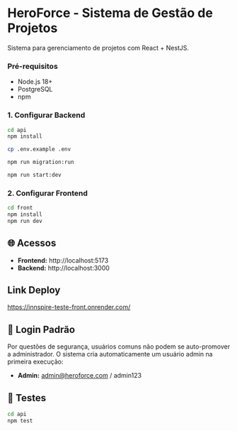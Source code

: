 # HeroForce - Sistema de Gestão de Projetos

Sistema para gerenciamento de projetos com React + NestJS.

### Pré-requisitos
- Node.js 18+
- PostgreSQL
- npm



### 1. Configurar Backend
```bash
cd api
npm install

cp .env.example .env

npm run migration:run

npm run start:dev
```
### 2. Configurar Frontend
```bash
cd front
npm install
npm run dev
```

## 🌐 Acessos
- **Frontend:** http://localhost:5173
- **Backend:** http://localhost:3000

## Link Deploy
https://innspire-teste-front.onrender.com/

## 👤 Login Padrão

Por questões de segurança, usuários comuns não podem se auto-promover a administrador. O sistema cria automaticamente um usuário admin na primeira execução:

- **Admin:** admin@heroforce.com / admin123

## 🧪 Testes
```bash
cd api
npm test
```